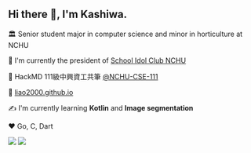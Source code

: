 ## Hi there 👋, I'm Kashiwa.

🏛 Senior student major in computer science and minor in horticulture at NCHU

👯 I'm currently the president of [School Idol Club NCHU](https://school-idol-nchu.github.io/)

📖 HackMD 111級中興資工共筆 [@NCHU-CSE-111](https://hackmd.io/@NCHU-CSE-111)

🔗 [liao2000.github.io](https://liao2000.github.io)

✍️ I'm currently learning **Kotlin** and **Image segmentation**

❤️ Go, C, Dart

![](https://github-profile-summary-cards.vercel.app/api/cards/repos-per-language?username=liao2000&theme=vue) ![](https://github-profile-summary-cards.vercel.app/api/cards/most-commit-language?username=liao2000&theme=vue)
